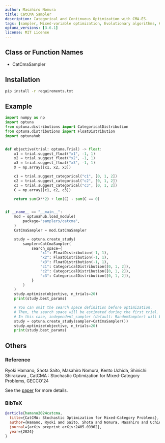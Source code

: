 ```yaml
---
author: Masahiro Nomura
title: CatCMA Sampler
description: Categorical and Continuous Optimization with CMA-ES.
tags: [sampler, Mixed-variable optimization, Evolutionary algorithms, CMA-ES]
optuna_versions: [3.6.1]
license: MIT License
---
```


## Class or Function Names

- CatCmaSampler

## Installation

```bash
pip install -r requirements.txt
```

## Example

```python
import numpy as np
import optuna
from optuna.distributions import CategoricalDistribution
from optuna.distributions import FloatDistribution
import optunahub


def objective(trial: optuna.Trial) -> float:
    x1 = trial.suggest_float("x1", -1, 1)
    x2 = trial.suggest_float("x2", -1, 1)
    x3 = trial.suggest_float("x3", -1, 1)
    X = np.array([x1, x2, x3])

    c1 = trial.suggest_categorical("c1", [0, 1, 2])
    c2 = trial.suggest_categorical("c2", [0, 1, 2])
    c3 = trial.suggest_categorical("c3", [0, 1, 2])
    C = np.array([c1, c2, c3])

    return sum(X**2) + len(C) - sum(C == 0)


if __name__ == "__main__":
    mod = optunahub.load_module(
        package="samplers/catcma",
    )
    CatCmaSampler = mod.CatCmaSampler

    study = optuna.create_study(
        sampler=CatCmaSampler(
            search_space={
                "x1": FloatDistribution(-1, 1),
                "x2": FloatDistribution(-1, 1),
                "x3": FloatDistribution(-1, 1),
                "c1": CategoricalDistribution([0, 1, 2]),
                "c2": CategoricalDistribution([0, 1, 2]),
                "c3": CategoricalDistribution([0, 1, 2]),
            }
        )
    )
    study.optimize(objective, n_trials=20)
    print(study.best_params)

    # You can omit the search space definition before optimization.
    # Then, the search space will be estimated during the first trial.
    # In this case, independent_sampler (default: RandomSampler) will be used instead of the CatCma algorithm for the first trial.
    study = optuna.create_study(sampler=CatCmaSampler())
    study.optimize(objective, n_trials=20)
    print(study.best_params)
```

## Others

### Reference

Ryoki Hamano, Shota Saito, Masahiro Nomura, Kento Uchida, Shinichi Shirakawa , CatCMA : Stochastic Optimization for Mixed-Category Problems, GECCO'24

See the [paper](https://arxiv.org/abs/2405.09962) for more details.

### BibTeX

```bibtex
@article{hamano2024catcma,
  title={CatCMA: Stochastic Optimization for Mixed-Category Problems},
  author={Hamano, Ryoki and Saito, Shota and Nomura, Masahiro and Uchida, Kento and Shirakawa, Shinichi},
  journal={arXiv preprint arXiv:2405.09962},
  year={2024}
}
```
